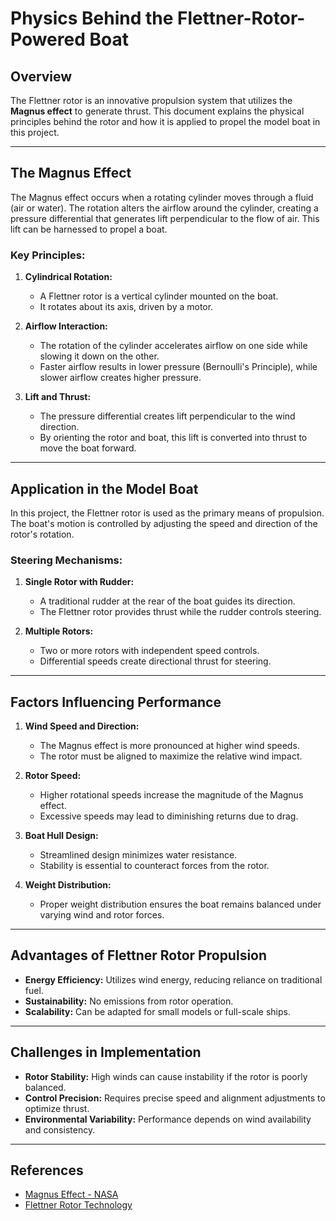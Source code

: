 # Physics Behind the Flettner-Rotor-Powered Boat

## Overview
The Flettner rotor is an innovative propulsion system that utilizes the **Magnus effect** to generate thrust. This document explains the physical principles behind the rotor and how it is applied to propel the model boat in this project.

---

## The Magnus Effect
The Magnus effect occurs when a rotating cylinder moves through a fluid (air or water). The rotation alters the airflow around the cylinder, creating a pressure differential that generates lift perpendicular to the flow of air. This lift can be harnessed to propel a boat.

### Key Principles:
1. **Cylindrical Rotation:**
   - A Flettner rotor is a vertical cylinder mounted on the boat.
   - It rotates about its axis, driven by a motor.

2. **Airflow Interaction:**
   - The rotation of the cylinder accelerates airflow on one side while slowing it down on the other.
   - Faster airflow results in lower pressure (Bernoulli's Principle), while slower airflow creates higher pressure.

3. **Lift and Thrust:**
   - The pressure differential creates lift perpendicular to the wind direction.
   - By orienting the rotor and boat, this lift is converted into thrust to move the boat forward.

---

## Application in the Model Boat
In this project, the Flettner rotor is used as the primary means of propulsion. The boat's motion is controlled by adjusting the speed and direction of the rotor's rotation.

### Steering Mechanisms:
1. **Single Rotor with Rudder:**
   - A traditional rudder at the rear of the boat guides its direction.
   - The Flettner rotor provides thrust while the rudder controls steering.

2. **Multiple Rotors:**
   - Two or more rotors with independent speed controls.
   - Differential speeds create directional thrust for steering.

---

## Factors Influencing Performance
1. **Wind Speed and Direction:**
   - The Magnus effect is more pronounced at higher wind speeds.
   - The rotor must be aligned to maximize the relative wind impact.

2. **Rotor Speed:**
   - Higher rotational speeds increase the magnitude of the Magnus effect.
   - Excessive speeds may lead to diminishing returns due to drag.

3. **Boat Hull Design:**
   - Streamlined design minimizes water resistance.
   - Stability is essential to counteract forces from the rotor.

4. **Weight Distribution:**
   - Proper weight distribution ensures the boat remains balanced under varying wind and rotor forces.

---

## Advantages of Flettner Rotor Propulsion
- **Energy Efficiency:** Utilizes wind energy, reducing reliance on traditional fuel.
- **Sustainability:** No emissions from rotor operation.
- **Scalability:** Can be adapted for small models or full-scale ships.

---

## Challenges in Implementation
- **Rotor Stability:** High winds can cause instability if the rotor is poorly balanced.
- **Control Precision:** Requires precise speed and alignment adjustments to optimize thrust.
- **Environmental Variability:** Performance depends on wind availability and consistency.

---

## References
- [Magnus Effect - NASA](https://www.grc.nasa.gov/WWW/K-12/airplane/magnus.html)
- [Flettner Rotor Technology](https://en.wikipedia.org/wiki/Flettner_rotor)

